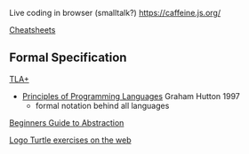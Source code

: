 
Live coding in browser (smalltalk?)
https://caffeine.js.org/

[Cheatsheets](https://devhints.io/)


Formal Specification
--------------------

[TLA+](https://learntla.com/)


* [Principles of Programming Languages](http://www.cs.nott.ac.uk/~pszgmh/popl.pdf) Graham Hutton 1997
    * formal notation behind all languages


[Beginners Guide to Abstraction](https://jesseduffield.com/beginners-guide-to-abstraction/)


[Logo Turtle exercises on the web](https://shelly.dev/)